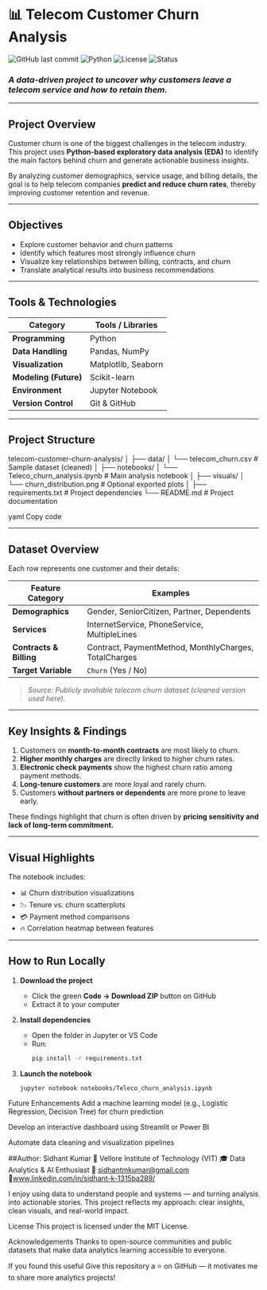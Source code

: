
# 📊 Telecom Customer Churn Analysis

![GitHub last commit](https://img.shields.io/github/last-commit/sidhantmkumar/telecom-customer-churn-analysis?color=blue)
![Python](https://img.shields.io/badge/Python-3.10+-yellow)
![License](https://img.shields.io/badge/License-MIT-green)
![Status](https://img.shields.io/badge/Status-Completed-brightgreen)

### _A data-driven project to uncover why customers leave a telecom service and how to retain them._

---

## Project Overview

Customer churn is one of the biggest challenges in the telecom industry.  
This project uses **Python-based exploratory data analysis (EDA)** to identify the main factors behind churn and generate actionable business insights.

By analyzing customer demographics, service usage, and billing details, the goal is to help telecom companies **predict and reduce churn rates**, thereby improving customer retention and revenue.

---

## Objectives

- Explore customer behavior and churn patterns  
- Identify which features most strongly influence churn  
- Visualize key relationships between billing, contracts, and churn  
- Translate analytical results into business recommendations  

---

##  Tools & Technologies

| Category | Tools / Libraries |
|-----------|------------------|
| **Programming** | Python |
| **Data Handling** | Pandas, NumPy |
| **Visualization** | Matplotlib, Seaborn |
| **Modeling (Future)** | Scikit-learn |
| **Environment** | Jupyter Notebook |
| **Version Control** | Git & GitHub |

---

##  Project Structure

telecom-customer-churn-analysis/
│
├── data/
│ └── telecom_churn.csv # Sample dataset (cleaned)
│
├── notebooks/
│ └── Teleco_churn_analysis.ipynb # Main analysis notebook
│
├── visuals/
│ └── churn_distribution.png # Optional exported plots
│
├── requirements.txt # Project dependencies
└── README.md # Project documentation

yaml
Copy code

---

##  Dataset Overview

Each row represents one customer and their details:

| Feature Category | Examples |
|------------------|-----------|
| **Demographics** | Gender, SeniorCitizen, Partner, Dependents |
| **Services** | InternetService, PhoneService, MultipleLines |
| **Contracts & Billing** | Contract, PaymentMethod, MonthlyCharges, TotalCharges |
| **Target Variable** | `Churn` (Yes / No) |

> _Source: Publicly available telecom churn dataset (cleaned version used here)._

---

##  Key Insights & Findings

1. Customers on **month-to-month contracts** are most likely to churn.  
2. **Higher monthly charges** are directly linked to higher churn rates.  
3. **Electronic check payments** show the highest churn ratio among payment methods.  
4. **Long-tenure customers** are more loyal and rarely churn.  
5. Customers **without partners or dependents** are more prone to leave early.

These findings highlight that churn is often driven by **pricing sensitivity and lack of long-term commitment.**

---

##  Visual Highlights

The notebook includes:
- 📊 Churn distribution visualizations  
- 📉 Tenure vs. churn scatterplots  
- 💳 Payment method comparisons  
- 🔥 Correlation heatmap between features  

---

##  How to Run Locally

1. **Download the project**
   - Click the green **Code → Download ZIP** button on GitHub  
   - Extract it to your computer

2. **Install dependencies**
   - Open the folder in Jupyter or VS Code  
   - Run:
     ```bash
     pip install -r requirements.txt
     ```

3. **Launch the notebook**
   ```bash
   jupyter notebook notebooks/Teleco_churn_analysis.ipynb
 Future Enhancements
Add a machine learning model (e.g., Logistic Regression, Decision Tree) for churn prediction

Develop an interactive dashboard using Streamlit or Power BI

Automate data cleaning and visualization pipelines

##Author:
Sidhant Kumar
📍 Vellore Institute of Technology (VIT)
🎓 Data Analytics & AI Enthusiast
📧 sidhantmkumar@gmail.com
🔗www.linkedin.com/in/sidhant-k-1315ba289/

I enjoy using data to understand people and systems — and turning analysis into actionable stories. This project reflects my approach: clear insights, clean visuals, and real-world impact.

 License
This project is licensed under the MIT License.

 Acknowledgements
Thanks to open-source communities and public datasets that make data analytics learning accessible to everyone.

If you found this useful
Give this repository a ⭐ on GitHub — it motivates me to share more analytics projects!
